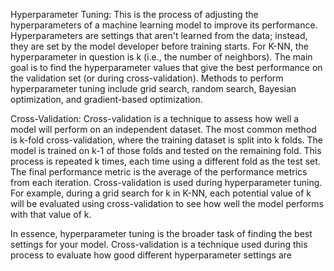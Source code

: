 Hyperparameter Tuning:
    This is the process of adjusting the hyperparameters of a machine learning model to improve its performance. Hyperparameters are settings that aren't learned from the data; instead, they are set by the model developer before training starts. For K-NN, the hyperparameter in question is k (i.e., the number of neighbors).
    The main goal is to find the hyperparameter values that give the best performance on the validation set (or during cross-validation).
    Methods to perform hyperparameter tuning include grid search, random search, Bayesian optimization, and gradient-based optimization.

Cross-Validation:
    Cross-validation is a technique to assess how well a model will perform on an independent dataset.
    The most common method is k-fold cross-validation, where the training dataset is split into k folds. The model is trained on k-1 of those folds and tested on the remaining fold. This process is repeated k times, each time using a different fold as the test set. The final performance metric is the average of the performance metrics from each iteration.
    Cross-validation is used during hyperparameter tuning. For example, during a grid search for k in K-NN, each potential value of k will be evaluated using cross-validation to see how well the model performs with that value of k.

In essence, hyperparameter tuning is the broader task of finding the best settings for your model. Cross-validation is a technique used during this process to evaluate how good different hyperparameter settings are


